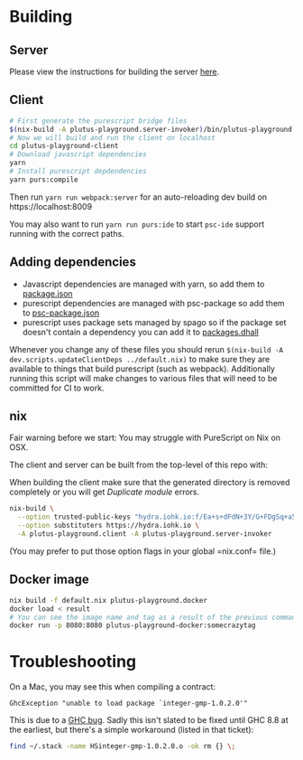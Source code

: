 # Building

## Server

Please view the instructions for building the server [here](../plutus-playground-server/README.md).

## Client

```sh
# First generate the purescript bridge files
$(nix-build -A plutus-playground.server-invoker)/bin/plutus-playground psgenerator ./plutus-playground-client/generated
# Now we will build and run the client on localhost
cd plutus-playground-client
# Download javascript dependencies
yarn
# Install purescript depdendencies
yarn purs:compile
```

Then run `yarn run webpack:server` for an auto-reloading dev build on https://localhost:8009

You may also want to run `yarn run purs:ide` to start `psc-ide`
support running with the correct paths.

## Adding dependencies

* Javascript dependencies are managed with yarn, so add them to [package.json](./package.json)
* purescript dependencies are managed with psc-package so add them to [psc-package.json](./psc-package.json)
* purescript uses package sets managed by spago so if the package set doesn't contain a dependency you can add it to [packages.dhall](./packages.dhall)

Whenever you change any of these files you should rerun `$(nix-build -A dev.scripts.updateClientDeps ../default.nix)` to make sure they are available to things that build purescript (such as webpack). Additionally running this script will make changes to various files that will need to be committed for CI to work.

## nix

Fair warning before we start: You may struggle with PureScript on Nix on OSX.

The client and server can be built from the top-level of this repo with:

When building the client make sure that the generated directory is removed completely or you will get _Duplicate module_ errors.

```sh
nix-build \
  --option trusted-public-keys "hydra.iohk.io:f/Ea+s+dFdN+3Y/G+FDgSq+a5NEWhJGzdjvKNGv0/EQ=" \
  --option substituters https://hydra.iohk.io \
  -A plutus-playground.client -A plutus-playground.server-invoker
```

(You may prefer to put those option flags in your global =nix.conf= file.)

## Docker image

```sh
nix build -f default.nix plutus-playground.docker
docker load < result
# You can see the image name and tag as a result of the previous command and use it below
docker run -p 8080:8080 plutus-playground-docker:somecrazytag
```

# Troubleshooting

On a Mac, you may see this when compiling a contract:

```
GhcException "unable to load package `integer-gmp-1.0.2.0'"
```

This is due to a [GHC
bug](https://ghc.haskell.org/trac/ghc/ticket/15105). Sadly this isn't
slated to be fixed until GHC 8.8 at the earliest, but there's a simple
workaround (listed in that ticket):

``` sh
find ~/.stack -name HSinteger-gmp-1.0.2.0.o -ok rm {} \;
```
